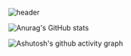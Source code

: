 <!-- 实验室banner -->
![header](https://capsule-render.vercel.app/api?type=venom&height=300&color=gradient&text=云汇安全实验室&fontColor=003366)
<!-- 用户评级 -->
![Anurag's GitHub stats](https://github-readme-stats.vercel.app/api?username=ir-st)
<!-- 访客统计 -->
<!-- ![visitors](https://visitor-badge.glitch.me/badge?page_id=page.id&left_color=blue&right_color=red) -->
<!-- 活动统计 -->
![Ashutosh's github activity graph](https://github-readme-activity-graph.vercel.app/graph?username=ir-st&theme=react)


